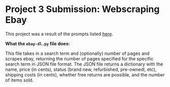 # Project 3 Submission: Webscraping Ebay

This project was a result of the prompts listed [here](https://github.com/mikeizbicki/cmc-csci040/tree/2022fall/project_03).

**What the `ebay-dl.py` file does:** 

This file takes in a search term and (optionally) number of pages and scrapes ebay, returning the number of pages specified for the specific search term in JSON file format. The JSON file returns a dictionary with the name, price (in cents), status (brand new, refurbished, pre-ownedl, etc), shipping costs (in cents), whether free returns are possible, and the number of items sold. 
